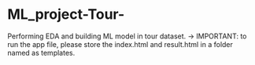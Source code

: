 # ML_project-Tour-
Performing EDA and building ML model in tour dataset. 
-> IMPORTANT: 
to run the app file, please store the index.html and result.html in a folder named as templates. 
